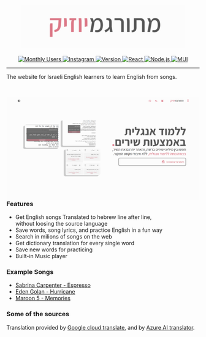<!-- markdownlint-disable-next-line -->

<h3 align="center"><a href="https://meturgamusic.com/"><img src="./src/assets/screenshots/mm-short-text-logo.png" width="430px"></a></h3>

<!-- Todo built in react + node + mui chips? or in footer?  -->
<!-- Todo why is there 3 dashes when pushing? check if happen in he spicify items: -->
<!-- <p align="center">
  <a href="https://goreportcard.com/report/github.com/spicetify/spicetify-cli"><img src="https://goreportcard.com/badge/github.com/spicetify/spicetify-cli"></a>
  <a href="https://github.com/spicetify/spicetify-cli/releases/latest"><img src="https://img.shields.io/github/release/spicetify/spicetify-cli/all.svg?colorB=97CA00?label=version"></a>
  <a href="https://github.com/spicetify/spicetify-cli/releases"><img src="https://img.shields.io/github/downloads/spicetify/spicetify-cli/total.svg?colorB=97CA00"></a>
  <a href="https://discord.gg/VnevqPp2Rr"><img src="https://img.shields.io/discord/842219447716151306?label=chat&logo=discord&logoColor=discord"></a>
  <a href="https://www.reddit.com/r/spicetify"><img src="https://img.shields.io/reddit/subreddit-subscribers/spicetify?logo=reddit"></a>
</p> -->

<p align="center">
    <a href="https://meturgamusic.com/">
        <img src="https://img.shields.io/badge/Monthly%20Users-1.4K%2B-blue?logo=google-chrome" alt="Monthly Users">
    </a>
    <a href="https://instagram.com/meturgamusic">
        <img src="https://img.shields.io/badge/Instagram->100%20followers-E4405F?logo=instagram&logoColor=white" alt="Instagram">
    </a>
    <a href="https://instagram.com/meturgamusic">
        <img src="https://img.shields.io/badge/Version-2.0.0-brightgreen" alt="Version">
    </a>
    <a href="https://react.dev/">
        <img src="https://img.shields.io/badge/React-17.0.2-61DAFB?logo=react&logoColor=white" alt="React">
    </a>
    <a href="https://nodejs.org/">
        <img src="https://img.shields.io/badge/Node.js-20.10.0-339933?logo=node.js&logoColor=white" alt="Node.js">
    </a>
    <a href="https://mui.com/">
        <img src="https://img.shields.io/badge/MUI-5.4.0-007FFF?logo=mui&logoColor=white" alt="MUI">
    </a>
</p>

---

The website for Israeli English learners to learn English from songs.

<br>

<img src="./src/assets/screenshots/option-2-gh.png" 
alt="img" 
align="right" 
width="530px" 
height="auto" >

### Features

- Get English songs Translated to hebrew line after line,
<br>without loosing the source language
- Save words, song lyrics, and practice English in a fun way
- Search in milions of songs on the web
- Get dictionary translation for every single word
- Save new words for practicing
- Built-in Music player

### Example Songs

- [Sabrina Carpenter - Espresso](https://meturgamusic.com/songs/Sabrina-Carpenter_Espresso)
- [Eden Golan - Hurricane](https://meturgamusic.com/songs/Eden-Golan_Hurricane)
- [Maroon 5 - Memories](https://meturgamusic.com/songs/maroon-5_memories)

### Some of the sources

Translation provided by [Google cloud translate](https://cloud.google.com/translate), and by [Azure AI translator](https://learn.microsoft.com/en-us/azure/ai-services/translator/overview).